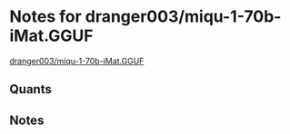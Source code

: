 # Notes for dranger003/miqu-1-70b-iMat.GGUF
[dranger003/miqu-1-70b-iMat.GGUF](https://huggingface.co/dranger003/miqu-1-70b-iMat.GGUF)

## Quants
<quants go here>

## Notes
<notes here>
